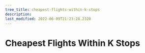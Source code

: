 ```yaml
---
tree_title: cheapest-flights-within-k-stops
description: 
last_modified: 2022-06-09T21:23:28.2328
---
```


# Cheapest Flights Within K Stops
